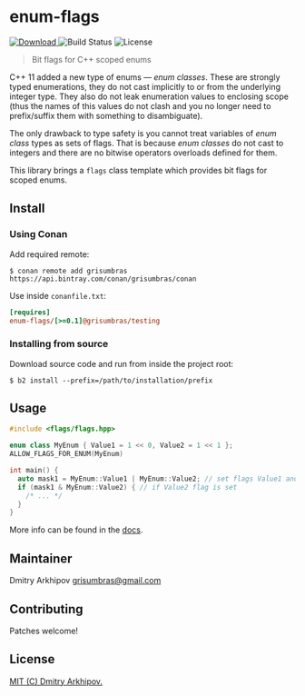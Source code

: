 # enum-flags

[![Download](https://api.bintray.com/packages/grisumbras/conan/enum-flags:grisumbras/images/download.svg?version=0.1.0:testing) ](https://bintray.com/grisumbras/conan/enum-flags:grisumbras/0.1.0:testing/link)
![Build Status](https://github.com/grisumbras/enum-flags/workflows/build/badge.svg)
![License](https://img.shields.io/github/license/grisumbras/enum-flags.svg)

> Bit flags for C++ scoped enums

C++ 11 added a new type of enums — *enum classes*.
These are strongly typed enumerations, they do not cast implicitly to or from
the underlying integer type. They also do not leak enumeration values to
enclosing scope (thus the names of this values do not clash and you no longer
need to prefix/suffix them with something to disambiguate).

The only drawback to type safety is you cannot treat variables of *enum class*
types as sets of flags. That is because *enum classes* do not cast to integers
and there are no bitwise operators overloads defined for them.

This library brings a `flags` class template which provides bit flags for
scoped enums.


## Install

### Using Conan

Add required remote:

```shell
$ conan remote add grisumbras https://api.bintray.com/conan/grisumbras/conan

```

Use inside `conanfile.txt`:

```ini
[requires]
enum-flags/[>=0.1]@grisumbras/testing

```


### Installing from source

Download source code and run from inside the project root:

```shell
$ b2 install --prefix=/path/to/installation/prefix
```


## Usage

``` c++
#include <flags/flags.hpp>

enum class MyEnum { Value1 = 1 << 0, Value2 = 1 << 1 };
ALLOW_FLAGS_FOR_ENUM(MyEnum)

int main() {
  auto mask1 = MyEnum::Value1 | MyEnum::Value2; // set flags Value1 and Value 2
  if (mask1 & MyEnum::Value2) { // if Value2 flag is set
    /* ... */
  }
}
```

More info can be found in the [docs](http://grisumbras.github.io/enum-flags/).


## Maintainer

Dmitry Arkhipov <grisumbras@gmail.com>


## Contributing

Patches welcome!


## License

[MIT (C) Dmitry Arkhipov.](LICENSE)
